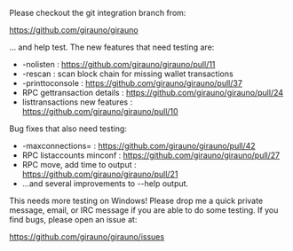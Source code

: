 Please checkout the git integration branch from:

https://github.com/girauno/girauno

... and help test.  The new features that need testing are:

* -nolisten : https://github.com/girauno/girauno/pull/11
* -rescan : scan block chain for missing wallet transactions
* -printtoconsole : https://github.com/girauno/girauno/pull/37
* RPC gettransaction details : https://github.com/girauno/girauno/pull/24
* listtransactions new features : https://github.com/girauno/girauno/pull/10

Bug fixes that also need testing:

* -maxconnections= : https://github.com/girauno/girauno/pull/42
* RPC listaccounts minconf : https://github.com/girauno/girauno/pull/27
* RPC move, add time to output : https://github.com/girauno/girauno/pull/21
* ...and several improvements to --help output.

This needs more testing on Windows!  Please drop me a quick private message, email, or IRC message if you are able to do some testing.  If you find bugs, please open an issue at:

https://github.com/girauno/girauno/issues
